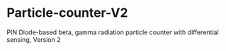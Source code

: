 # Particle-counter-V2
PIN Diode-based beta, gamma radiation particle counter with differential sensing, Version 2
